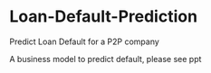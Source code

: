 # Loan-Default-Prediction
Predict Loan Default for a P2P company


A business model to predict default, please see ppt
